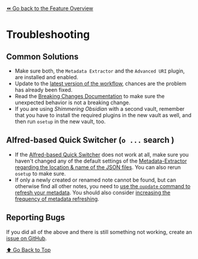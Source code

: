 [⏪ Go back to the Feature Overview](../README.md#feature-overview)

# Troubleshooting

## Common Solutions
- Make sure both, the `Metadata Extractor` and the `Advanced URI` plugin, are installed and enabled.
- Update to the [latest version of the workflow](https://github.com/chrisgrieser/shimmering-obsidian/releases/latest), chances are the problem has already been fixed.
- Read the [Breaking Changes Documentation](Breaking%20Changes.md) to make sure the unexpected behavior is not a breaking change.
- If you are using *Shimmering Obsidian* with a second vault, remember that you have to install the required plugins in the new vault as well, and then run `osetup` in the new vault, too. 

## Alfred-based Quick Switcher (`o ...` search )
- If the [Alfred-based Quick Switcher](Alfred-based%20Quick%20Switcher.md)  does not work at all, make sure you haven't changed any of the default settings of the [Metadata-Extractor regarding the location & name of the JSON files](Workflow%20Configuration.md#Metadata-Extractor-Configuration). You can also rerun `osetup` to make sure.
- If only a newly created or renamed note cannot be found, but can otherwise find all other notes, you need to [use the `oupdate` command to refresh your metadata](Utility%20Features.md#%E2%9C%B4%EF%B8%8F-update-plugins--metadata). You should also consider [increasing the frequency of metadata refreshing](Workflow%20Configuration.md#Metadata-Extractor-Configuration).


## Reporting Bugs
If you did all of the above and there is still something not working, create an [issue on GitHub](https://github.com/chrisgrieser/shimmering-obsidian/issues). 

[⬆️ Go Back to Top](#Table-of-Contents)
